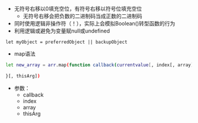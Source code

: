 - 无符号右移以0填充空位，有符号右移以符号位填充空位
    - 无符号右移会把负数的二进制码当成正数的二进制码
- 同时使用逻辑非操作符（！），实际上会模拟Boolean()转型函数的行为
- 利用逻辑或避免为变量赋null或undefined
```
let myObject = preferredObject || backupObject
```
- map语法
```bash
let new_array = arr.map(function callback(currentvalue[, index[, array]]) {
  
}[, thisArg])
```
- 参数：
    - callback
    - index
    - array
    - thisArg
